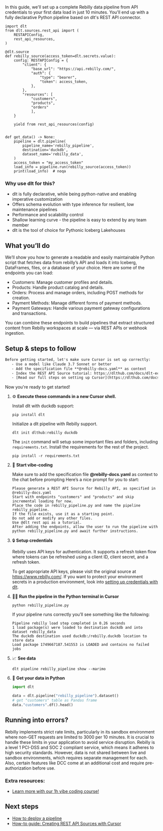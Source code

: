 In this guide, we'll set up a complete Rebilly data pipeline from API credentials to your first data load in just 10 minutes. You'll end up with a fully declarative Python pipeline based on dlt's REST API connector.

```python-outcome
import dlt
from dlt.sources.rest_api import (
    RESTAPIConfig,
    rest_api_resources,
)

@dlt.source
def rebilly_source(access_token=dlt.secrets.value):
    config: RESTAPIConfig = {
        "client": {
            "base_url": "https://api.rebilly.com/",
            "auth": {
                "type": "bearer",
                "token": access_token,
            },
        },
        "resources": [
            "customers",
            "products",
            "orders"
            ],
    }

    yield from rest_api_resources(config)


def get_data() -> None:
    pipeline = dlt.pipeline(
        pipeline_name='rebilly_pipeline',
        destination='duckdb',
        dataset_name='rebilly_data', 
    )
    access_token = "my_access_token"
    load_info = pipeline.run(rebilly_source(access_token))
    print(load_info)  # noqa
```

### Why use dlt for this?

- dlt is fully declarative, while being python-native and enabling imperative customization
- Offers schema evolution with type inference for resilient, low maintenance pipelines
- Performance and scalability control
- Shallow learning curve - the pipeline is easy to extend by any team member
- dlt is the tool of choice for Pythonic Iceberg Lakehouses

## What you’ll do

We’ll show you how to generate a readable and easily maintainable Python script that fetches data from rebilly’s API and loads it into Iceberg, DataFrames, files, or a database of your choice. Here are some of the endpoints you can load:

- Customers: Manage customer profiles and details. 
- Products: Handle product catalog and details. 
- Orders: Process and manage orders, including POST methods for creation. 
- Payment Methods: Manage different forms of payment methods. 
- Payment Gateways: Handle various payment gateway configurations and transactions.

You can combine these endpoints to build pipelines that extract structured content from Rebilly workspaces at scale — via REST APIs or webhook ingestion.

## Setup & steps to follow

```default
Before getting started, let's make sure Cursor is set up correctly:
   - Use a model like Claude 3.7 Sonnet or better
   - Add the specification file **@rebilly-docs.yaml** as context
   - Index the REST API Source tutorial: https://dlthub.com/docs/dlt-ecosystem/verified-sources/rest_api/ and add it to context as **@dlt rest api**
   - [Read our full steps on setting up Cursor](https://dlthub.com/docs/dlt-ecosystem/llm-tooling/cursor-restapi#23-configuring-cursor-with-documentation)
```

Now you're ready to get started! 

1. ⚙️ **Execute these commands in a new Cursor shell.**
    
    Install dlt with duckdb support:
    ```shell
    pip install dlt
    ```

    Initialize a dlt pipeline with Rebilly support.
    ```shell
    dlt init dlthub:rebilly duckdb
    ```

    The `init` command will setup some important files and folders, including `requirements.txt`. Install the requirements for the rest of the project.
    ```shell
    pip install -r requirements.txt
    ```
    
2. 🤠 **Start vibe-coding**
    
    Make sure to add the specification file **@rebilly-docs.yaml** as context to the chat before prompting
    Here’s a nice prompt for you to start: 
    
    ```prompt
    Please generate a REST API Source for Rebilly API, as specified in @rebilly-docs.yaml 
    Start with endpoints "customers" and "products" and skip incremental loading for now. 
    Place the code in rebilly_pipeline.py and name the pipeline rebilly_pipeline. 
    If the file exists, use it as a starting point. 
    Do not add or modify any other files. 
    Use @dlt rest api as a tutorial. 
    After adding the endpoints, allow the user to run the pipeline with python rebilly_pipeline.py and await further instructions.
    ```

    
3. 🔒 **Setup credentials** 
    
    Rebilly uses API keys for authentication. It supports a refresh token flow where tokens can be refreshed using a client ID, client secret, and a refresh token.
    
    To get appropriate API keys, please visit the original source at https://www.rebilly.com/.
    If you want to protect your environment secrets in a production environment, look into [setting up credentials with dlt](https://dlthub.com/docs/walkthroughs/add_credentials).
    
4. 🏃‍♀️ **Run the pipeline in the Python terminal in Cursor**
    
    ```shell
    python rebilly_pipeline.py
    ```
    
    If your pipeline runs correctly you’ll see something like the following:
    
    ```shell
    Pipeline rebilly load step completed in 0.26 seconds
    1 load package(s) were loaded to destination duckdb and into dataset rebilly_data
    The duckdb destination used duckdb:/rebilly.duckdb location to store data
    Load package 1749667187.541553 is LOADED and contains no failed jobs
    ```
    
5. 📈 **See data**
    
    ```shell
    dlt pipeline rebilly_pipeline show --marimo
    ```
    
6. 🐍 **Get your data in Python**
    
    ```python
    import dlt

   data = dlt.pipeline("rebilly_pipeline").dataset()
   # get "customers" table as Pandas frame
   data."customers".df().head()
    ```

## Running into errors?

Rebilly implements strict rate limits, particularly in its sandbox environment where non-GET requests are limited to 3000 per 10 minutes. It is crucial to handle these limits in your application to avoid service disruption. Rebilly is a level 1 PCI-DSS and SOC 2 compliant service, which means it adheres to high security standards. However, data is not shared between live and sandbox environments, which requires separate management for each. Also, certain features like DCC come at an additional cost and require pre-authorization before use.

### Extra resources:

- [Learn more with our 1h vibe coding course!](https://www.youtube.com/watch?v=GGid70rnJuM)

## Next steps

- [How to deploy a pipeline](https://dlthub.com/docs/walkthroughs/deploy-a-pipeline)
- [How-to guide: Creating REST API Sources with Cursor](https://dlthub.com/docs/dlt-ecosystem/llm-tooling/cursor-restapi)